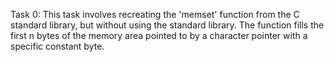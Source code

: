 Task 0: This task involves recreating the 'memset' function from the C standard library, but without using the standard library. The function fills the first n bytes of the memory area pointed to by a character pointer with a specific constant byte.
